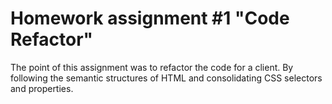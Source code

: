 # Homework assignment #1 "Code Refactor"

The point of this assignment was to refactor the code for a client. By following the semantic structures of HTML and consolidating CSS selectors and properties.
